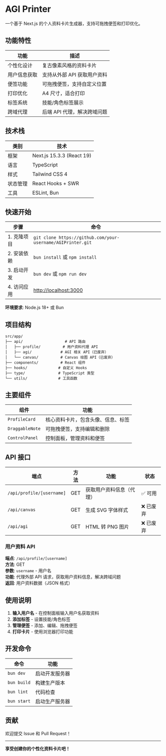 # AGI Printer

一个基于 Next.js 的个人资料卡片生成器，支持可拖拽便签和打印优化。

## 功能特性

| 功能         | 描述                        |
| ------------ | --------------------------- |
| 个性化设计   | 复古像素风格的资料卡片      |
| 用户信息获取 | 支持从外部 API 获取用户资料 |
| 便签功能     | 可拖拽便签，支持自定义位置  |
| 打印优化     | A4 尺寸，适合打印           |
| 标签系统     | 技能/角色标签展示           |
| 跨域代理     | 后端 API 代理，解决跨域问题 |

## 技术栈

| 类别     | 技术                      |
| -------- | ------------------------- |
| 框架     | Next.js 15.3.3 (React 19) |
| 语言     | TypeScript                |
| 样式     | Tailwind CSS 4            |
| 状态管理 | React Hooks + SWR         |
| 工具     | ESLint, Bun               |

## 快速开始

| 步骤        | 命令                                                        |
| ----------- | ----------------------------------------------------------- |
| 1. 克隆项目 | `git clone https://github.com/your-username/AGIPrinter.git` |
| 2. 安装依赖 | `bun install` 或 `npm install`                              |
| 3. 启动开发 | `bun dev` 或 `npm run dev`                                  |
| 4. 访问应用 | [http://localhost:3000](http://localhost:3000)              |

**环境要求**: Node.js 18+ 或 Bun

## 项目结构

```
src/app/
├── api/                   # API 路由
│   ├── profile/          # 用户资料代理 API
│   ├── agi/             # AGI 相关 API（已废弃）
│   └── canvas/          # Canvas 绘图 API（已废弃）
├── components/          # React 组件
├── hooks/              # 自定义 Hooks
├── type/               # TypeScript 类型
└── utils/              # 工具函数
```

## 主要组件

| 组件            | 功能                               |
| --------------- | ---------------------------------- |
| `ProfileCard`   | 核心资料卡片，包含头像、信息、标签 |
| `DraggableNote` | 可拖拽便签，支持编辑和删除         |
| `ControlPanel`  | 控制面板，管理资料和便签           |

## API 接口

| 端点                      | 方法 | 功能                     | 状态      |
| ------------------------- | ---- | ------------------------ | --------- |
| `/api/profile/[username]` | GET  | 获取用户资料信息（代理） | ✅ 可用   |
| `/api/canvas`             | GET  | 生成 SVG 字体样式        | ❌ 已废弃 |
| `/api/agi`                | GET  | HTML 转 PNG 图片         | ❌ 已废弃 |

### 用户资料 API

**端点**: `/api/profile/[username]`  
**方法**: GET  
**参数**: `username` - 用户名  
**功能**: 代理外部 API 请求，获取用户资料信息，解决跨域问题  
**返回**: 用户资料数据（JSON 格式）

## 使用说明

1. **输入用户名** - 在控制面板输入用户名获取资料
2. **添加标签** - 设置技能/角色标签
3. **管理便签** - 添加、编辑、拖拽便签
4. **打印卡片** - 使用浏览器打印功能

## 开发命令

| 命令        | 功能           |
| ----------- | -------------- |
| `bun dev`   | 启动开发服务器 |
| `bun build` | 构建生产版本   |
| `bun lint`  | 代码检查       |
| `bun start` | 启动生产服务器 |

## 贡献

欢迎提交 Issue 和 Pull Request！

---

**享受创建你的个性化资料卡片吧！**
